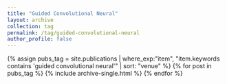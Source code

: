 ```yaml
---
title: "Guided Convolutional Neural"
layout: archive
collection: tag
permalink: /tag/guided-convolutional-neural
author_profile: false
---
```


{% assign pubs_tag = site.publications | where_exp:"item", "item.keywords contains 'guided convolutional neural'" | sort: "venue" %}
{% for post in pubs_tag %}
  {% include archive-single.html %}
{% endfor %}